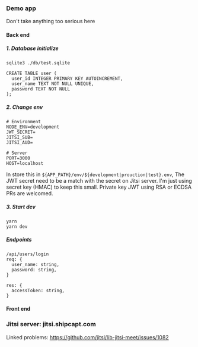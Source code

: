 ### Demo app
Don't take anything too serious here
#### Back end
##### 1. Database initialize

```
sqlite3 ./db/test.sqlite

CREATE TABLE user (
  user_id INTEGER PRIMARY KEY AUTOINCREMENT,
  user_name TEXT NOT NULL UNIQUE,
  password TEXT NOT NULL
);
```

##### 2. Change env
```
# Environment
NODE_ENV=development
JWT_SECRET=
JITSI_SUB=
JITSI_AUD=

# Server
PORT=3000
HOST=localhost
```
In store this in  `${APP_PATH}/env/${development|prouction|test}.env`, The JWT secret need to be a match with the secret on Jitsi server.
I'm just using secret key (HMAC) to keep this small. Private key JWT using RSA or ECDSA PRs are welcomed.

##### 3. Start dev
```
yarn
yarn dev
```

##### Endpoints
```
/api/users/login
req: {
  user_name: string,
  password: string,
}

res: {
  accessToken: string,
}
```

#### Front end


### Jitsi server: jitsi.shipcapt.com
Linked problems: https://github.com/jitsi/lib-jitsi-meet/issues/1082